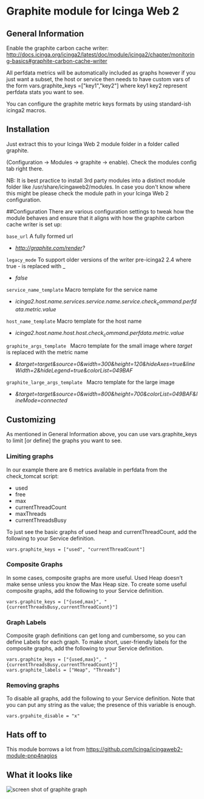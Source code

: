 # Graphite module for Icinga Web 2

## General Information

Enable the graphite carbon cache writer: http://docs.icinga.org/icinga2/latest/doc/module/icinga2/chapter/monitoring-basics#graphite-carbon-cache-writer

All perfdata metrics will be automatically included as graphs however if you just want a subset, the host or service then needs to have custom vars of the form vars.graphite_keys =["key1","key2"] where key1 key2 represent perfdata stats you want to see.

You can configure the graphite metric keys formats by using standard-ish icinga2 macros.
## Installation

Just extract this to your Icinga Web 2 module folder in a folder called graphite.

(Configuration -> Modules -> graphite -> enable). Check the modules config tab right there.

NB: It is best practice to install 3rd party modules into a distinct module
folder like /usr/share/icingaweb2/modules. In case you don't know where this
might be please check the module path in your Icinga Web 2 configuration.

##Configuration
There are various configuration settings to tweak how the module behaves and ensure that it aligns with how the graphite carbon cache writer is set up:

``base_url``
A fully formed url 
* *http://graphite.com/render?*

``legacy_mode``
To support older versions of the writer pre-icinga2 2.4 where true - is replaced with _ 
* *false*

``service_name_template``
Macro template for the service name 
* *icinga2.$host.name$.services.$service.name$.$service.check_command$.perfdata.$metric$.value*

``host_name_template``
Macro template for the host name 
* *icinga2.$host.name$.host.$host.check_command$.perfdata.$metric$.value*

``graphite_args_template ``
Macro template for the small image where $target$ is replaced with the metric name 
* *&target=$target$&source=0&width=300&height=120&hideAxes=true&lineWidth=2&hideLegend=true&colorList=049BAF*

``graphite_large_args_template ``
Macro template for the large image 
* *&target=$target$&source=0&width=800&height=700&colorList=049BAF&lineMode=connected*

## Customizing
As mentioned in General Information above, you can use vars.graphite_keys to limit [or define] the graphs you want to see.

### Limiting graphs
In our example there are 6 metrics available in perfdata from the check_tomcat script:
* used
* free
* max
* currentThreadCount
* maxThreads
* currentThreadsBusy

To just see the basic graphs of used heap and currentThreadCount, add the following to your Service definition.

    vars.graphite_keys = ["used", "currentThreadCount"]

### Composite Graphs
In some cases, composite graphs are more useful.  Used Heap doesn't make sense unless you know the Max Heap size.  To create some useful composite graphs, add the following to your Service definition.

    vars.graphite_keys = ["{used,max}", "{currentThreadsBusy,currentThreadCount}"]

### Graph Labels
Composite graph definitions can get long and cumbersome, so you can define Labels for each graph.  To make short, user-friendly labels for the composite graphs, add the following to your Service definition.

    vars.graphite_keys = ["{used,max}", "{currentThreadsBusy,currentThreadCount}"]
    vars.graphite_labels = ["Heap", "Threads"]

### Removing graphs
To disable all graphs, add the following to your Service definition.  Note that you can put any string as the value; the presence of this variable is enough.

    vars.grpahite_disable = "x"

## Hats off to

This module borrows a lot from https://github.com/Icinga/icingaweb2-module-pnp4nagios

## What it looks like

![screen shot of graphite graph](https://raw.githubusercontent.com/philiphoy/icingaweb2-module-graphite/master/Capture.PNG)

